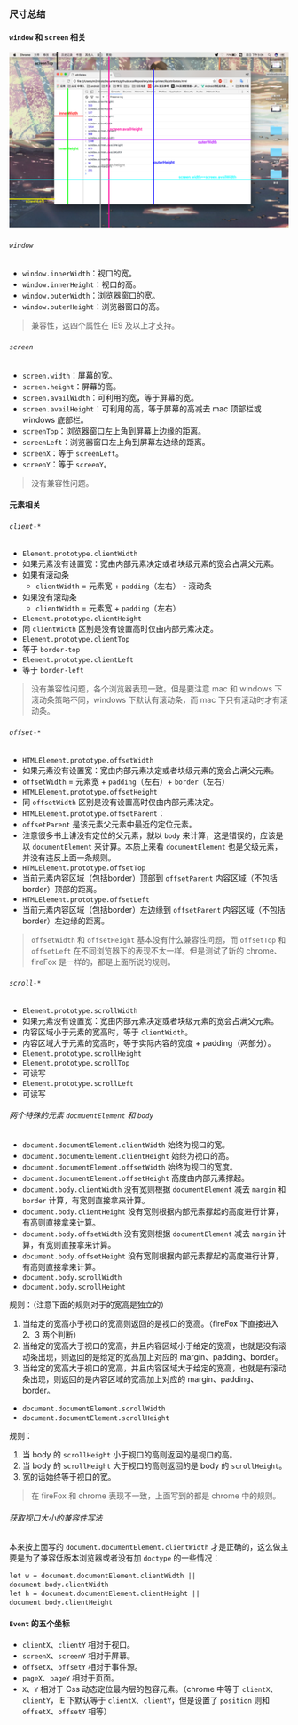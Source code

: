 ### 尺寸总结

#### `window` 和 `screen` 相关

![](./window&screen.png)

###### `window`

- `window.innerWidth`：视口的宽。
- `window.innerHeight`：视口的高。
- `window.outerWidth`：浏览器窗口的宽。
- `window.outerHeight`：浏览器窗口的高。

> 兼容性，这四个属性在 IE9 及以上才支持。

###### `screen`

- `screen.width`：屏幕的宽。
- `screen.height`：屏幕的高。
- `screen.availWidth`：可利用的宽，等于屏幕的宽。
- `screen.availHeight`：可利用的高，等于屏幕的高减去 mac 顶部栏或 windows 底部栏。
- `screenTop`：浏览器窗口左上角到屏幕上边缘的距离。
- `screenLeft`：浏览器窗口左上角到屏幕左边缘的距离。
- `screenX`：等于 `screenLeft`。
- `screenY`：等于 `screenY`。

> 没有兼容性问题。

#### 元素相关

###### `client-*`

- `Element.prototype.clientWidth`
 - 如果元素没有设置宽：宽由内部元素决定或者块级元素的宽会占满父元素。
 - 如果有滚动条
     - `clientWidth` = 元素宽 + `padding`（左右） - 滚动条
 - 如果没有滚动条
     - `clientWidth` = 元素宽 +  `padding`（左右） 
- `Element.prototype.clientHeight`
 - 同 `clientWidth` 区别是没有设置高时仅由内部元素决定。
- `Element.prototype.clientTop`
 - 等于 `border-top`
- `Element.prototype.clientLeft`
 - 等于 `border-left`

 > 没有兼容性问题，各个浏览器表现一致。但是要注意 mac 和 windows 下滚动条策略不同，windows 下默认有滚动条，而 mac 下只有滚动时才有滚动条。

###### `offset-*`

- `HTMLElement.prototype.offsetWidth`
 - 如果元素没有设置宽：宽由内部元素决定或者块级元素的宽会占满父元素。
 - `offsetWidth` = 元素宽 + `padding`（左右）+ `border`（左右）
- `HTMLElement.prototype.offsetHeight`
 - 同 `offsetWidth` 区别是没有设置高时仅由内部元素决定。
- `HTMLElement.prototype.offsetParent`：
 - `offsetParent` 是该元素父元素中最近的定位元素。
 - 注意很多书上讲没有定位的父元素，就以 `body` 来计算，这是错误的，应该是以 `documentElement` 来计算。本质上来看 `documentElement` 也是父级元素，并没有违反上面一条规则。
- `HTMLElement.prototype.offsetTop`
 - 当前元素内容区域（包括border）顶部到 `offsetParent` 内容区域（不包括border）顶部的距离。
- `HTMLElement.prototype.offsetLeft`
 - 当前元素内容区域（包括border）左边缘到 `offsetParent` 内容区域（不包括border）左边缘的距离。

 > `offsetWidth` 和 `offsetHeight` 基本没有什么兼容性问题，而 `offsetTop` 和 `offsetLeft` 在不同浏览器下的表现不太一样。但是测试了新的 chrome、fireFox 是一样的，都是上面所说的规则。

###### `scroll-*` 

- `Element.prototype.scrollWidth`
 - 如果元素没有设置宽：宽由内部元素决定或者块级元素的宽会占满父元素。
 - 内容区域小于元素的宽高时，等于 `clientWidth`。
 - 内容区域大于元素的宽高时，等于实际内容的宽度 + padding（两部分）。
- `Element.prototype.scrollHeight`
- `Element.prototype.scrollTop`
 - 可读写
- `Element.prototype.scrollLeft`
 - 可读写

###### 两个特殊的元素 `docmuentElement` 和 `body`

- `document.documentElement.clientWidth` 始终为视口的宽。
- `document.documentElement.clientHeight` 始终为视口的高。
- `document.documentElement.offsetWidth` 始终为视口的宽度。
- `document.documentElement.offsetHeight` 高度由内部元素撑起。
- `document.body.clientWidth` 没有宽则根据 `documentElement` 减去 `margin` 和 `border` 计算，有宽则直接拿来计算。
- `document.body.clientHeight` 没有宽则根据内部元素撑起的高度进行计算，有高则直接拿来计算。
- `document.body.offsetWidth` 没有宽则根据 `documentElement` 减去 `margin` 计算，有宽则直接拿来计算。
- `document.body.offsetHeight` 没有宽则根据内部元素撑起的高度进行计算，有高则直接拿来计算。
- `document.body.scrollWidth`
- `document.body.scrollHeight`

规则：（注意下面的规则对于的宽高是独立的）

1. 当给定的宽高小于视口的宽高则返回的是视口的宽高。（fireFox 下直接进入 2、3 两个判断）
2. 当给定的宽高大于视口的宽高，并且内容区域小于给定的宽高，也就是没有滚动条出现，则返回的是给定的宽高加上对应的 margin、padding、border。
3. 当给定的宽高大于视口的宽高，并且内容区域大于给定的宽高，也就是有滚动条出现，则返回的是内容区域的宽高加上对应的 margin、padding、border。

- `document.documentElement.scrollWidth`
- `document.documentElement.scrollHeight`

规则：

1. 当 body 的 `scrollHeight` 小于视口的高则返回的是视口的高。
2. 当 body 的 `scrollHeight` 大于视口的高则返回的是 body 的 `scrollHeight`。
3. 宽的话始终等于视口的宽。

> 在 fireFox 和 chrome 表现不一致，上面写到的都是 chrome 中的规则。

###### 获取视口大小的兼容性写法

本来按上面写的 `document.documentElement.clientWidth` 才是正确的，这么做主要是为了兼容低版本浏览器或者没有加 `doctype` 的一些情况：

```
let w = document.documentElement.clientWidth || document.body.clientWidth
let h = document.documentElement.clientHeight || document.body.clientHeight
```

#### `Event` 的五个坐标

- `clientX`、`clientY` 相对于视口。
- `screenX`、`screenY` 相对于屏幕。
- `offsetX`、`offsetY` 相对于事件源。
- `pageX`、`pageY` 相对于页面。
- `X`、`Y` 相对于 Css 动态定位最内层的包容元素。（chrome 中等于 `clientX`、`clientY`，IE 下默认等于  `clientX`、`clientY`，但是设置了 `position` 则和 `offsetX`、`offsetY` 相等）


